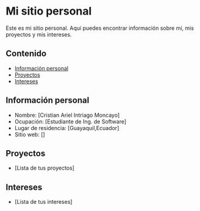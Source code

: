 # Mi sitio personal
Este es mi sitio personal. Aquí puedes encontrar información sobre mí, mis
proyectos y mis intereses.
## Contenido
* [Información personal](#información-personal)
* [Proyectos](#proyectos)
* [Intereses](#intereses)
## Información personal
* Nombre: [Cristian Ariel Intriago Moncayo]
* Ocupación: [Estudiante de Ing. de Software]
* Lugar de residencia: [Guayaquil,Ecuador]
* Sitio web: []
## Proyectos
* [Lista de tus proyectos]
## Intereses
* [Lista de tus intereses]

